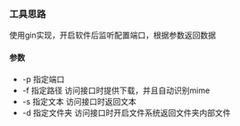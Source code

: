 ### 工具思路
使用gin实现，开启软件后监听配置端口，根据参数返回数据
#### 参数
- -p 指定端口
- -f 指定路径 访问接口时提供下载，并且自动识别mime
- -s 指定文本 访问接口时返回文本
- -d 指定文件夹 访问接口时开启文件系统返回文件夹内部文件